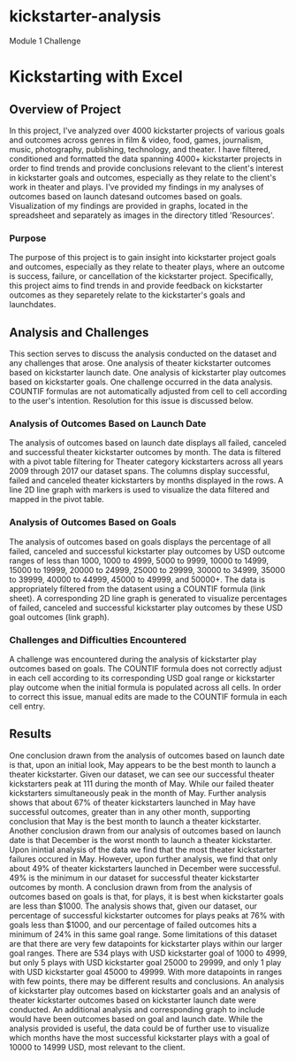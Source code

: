 # kickstarter-analysis
Module 1 Challenge
# Kickstarting with Excel
## Overview of Project
In this project, I've analyzed over 4000 kickstarter projects of various goals and outcomes across genres in film & video, food, games, journalism, music, photography, publishing, technology, and theater. I have filtered, conditioned and formatted the data spanning 4000+ kickstarter projects in order to find trends and provide conclusions relevant to the client's interest in kickstarter goals and outcomes, especially as they relate to the client's work in theater and plays. I've provided my findings in my analyses of outcomes based on launch datesand outcomes based on goals. Visualization of my findings are provided in graphs, located in the spreadsheet and separately as images in the directory titled 'Resources'.
### Purpose
The purpose of this project is to gain insight into kickstarter project goals and outcomes, especially as they relate to theater plays, where an outcome is success, failure, or cancellation of the kickstarter project. Specifically, this project aims to find trends in and provide feedback on kickstarter outcomes as they separetely relate to the kickstarter's goals and launchdates.  
## Analysis and Challenges
This section serves to discuss the analysis conducted on the dataset and any challenges that arose. One analysis of theater kickstarter outcomes based on kickstarter launch date. One analysis of kickstarter play outcomes based on kickstarter goals. One challenge occurred in the data analysis. COUNTIF formulas are not automatically adjusted from cell to cell according to the user's intention. Resolution for this issue is discussed below. 
### Analysis of Outcomes Based on Launch Date
The analysis of outcomes based on launch date displays all failed, canceled and successful theater kickstarter outcomes by month. The data is filtered with a pivot table filtering for Theater category kickstarters across all years 2009 through 2017 our dataset spans. The columns display successful, failed and canceled theater kickstarters by months displayed in the rows. A line 2D line graph with markers is used to visualize the data filtered and mapped in the pivot table.
### Analysis of Outcomes Based on Goals
The analysis of outcomes based on goals displays the percentage of all failed, canceled and successful kickstarter play outcomes by USD outcome ranges of less than 1000, 1000 to 4999, 5000 to 9999, 10000 to 14999, 15000 to 19999, 20000 to 24999, 25000 to 29999, 30000 to 34999, 35000 to 39999, 40000 to 44999, 45000 to 49999, and 50000+. The data is appropriately filtered from the datasent using a COUNTIF formula (link sheet). A corresponding 2D line graph is generated to visualize percentages of failed, canceled and successful kickstarter play outcomes by these USD goal outcomes (link graph).
### Challenges and Difficulties Encountered
A challenge was encountered during the analysis of kickstarter play outcomes based on goals. The COUNTIF formula does not correctly adjust in each cell according to its corresponding USD goal range or kickstarter play outcome when the initial formula is populated across all cells. In order to correct this issue, manual edits are made to the COUNTIF formula in each cell entry.
## Results
One conclusion drawn from the analysis of outcomes based on launch date is that, upon an initial look, May appears to be the best month to launch a theater kickstarter. Given our dataset, we can see our successful theater kickstarters peak at 111 during the month of May. While our failed theater kickstarters simultaneously peak in the month of May. Further analysis shows that about 67% of theater kickstarters launched in May have successful outcomes, greater than in any other month, supporting conclusion that May is the best month to launch a theater kickstarter. Another conclusion drawn from our analysis of outcomes based on launch date is that December is the worst month to launch a theater kickstarter. Upon inintial analysis of the data we find that the most theater kickstarter failures occured in May. However, upon further analysis, we find that only about 49% of theater kickstarters launched in December were successful. 49% is the minimum in our dataset for successful theater kickstarter outcomes by month. 
A conclusion drawn from from the analysis of outcomes based on goals is that, for plays, it is best when kickstarter goals are less than $1000. The analysis shows that, given our dataset, our percentage of successful kickstarter outcomes for plays peaks at 76% with goals less than $1000, and our percentage of failed outcomes hits a minimum of 24% in this same goal range.
Some limitations of this dataset are that there are very few datapoints for kickstarter plays within our larger goal ranges. There are 534 plays with USD kickstarter goal of 1000 to 4999, but only 5 plays with USD kickstarter goal 25000 to 29999, and only 1 play with USD kickstarter goal 45000 to 49999. With more datapoints in ranges with few points, there may be different results and conclusions.
An analysis of kickstarter play outcomes based on kickstarter goals and an analysis of theater kickstarter outcomes based on kickstarter launch date were conducted. An additional analysis and corresponding graph to include would have been outcomes based on goal and launch date. While the analysis provided is useful, the data could be of further use to visualize which months have the most successful kickstarter plays with a goal of 10000 to 14999 USD, most relevant to the client.
